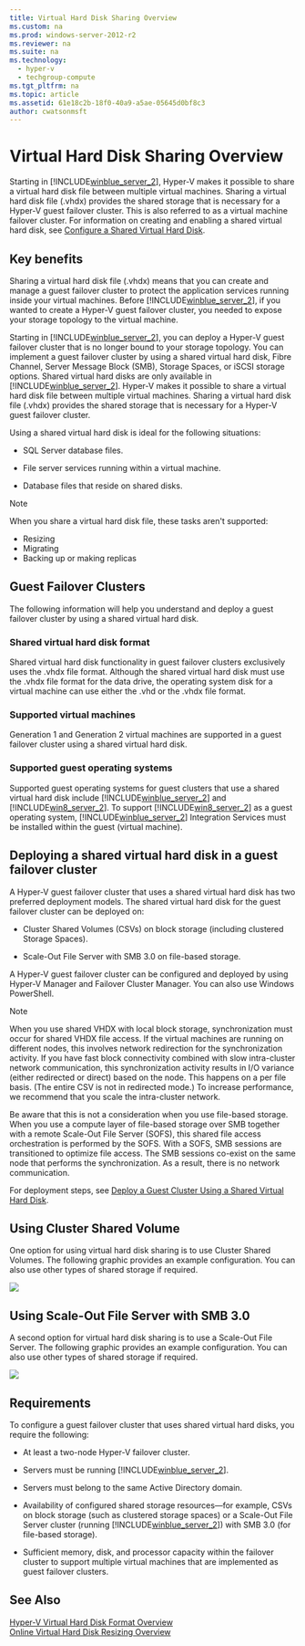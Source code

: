 ```yaml
---
title: Virtual Hard Disk Sharing Overview
ms.custom: na
ms.prod: windows-server-2012-r2
ms.reviewer: na
ms.suite: na
ms.technology: 
  - hyper-v
  - techgroup-compute
ms.tgt_pltfrm: na
ms.topic: article
ms.assetid: 61e18c2b-18f0-40a9-a5ae-05645d0bf8c3
author: cwatsonmsft
---
```

# Virtual Hard Disk Sharing Overview
Starting in [!INCLUDE[winblue_server_2](../Token/winblue_server_2_md.md)], Hyper\-V makes it possible to share a virtual hard disk file between multiple virtual machines. Sharing a virtual hard disk file \(.vhdx\) provides the shared storage that is necessary for a Hyper\-V guest failover cluster. This is also referred to as a virtual machine failover cluster. For information on creating and enabling a shared virtual hard disk, see [Configure a Shared Virtual Hard Disk](../Topic/Configure-a-Shared-Virtual-Hard-Disk.md).  
  
## Key benefits  
Sharing a virtual hard disk file \(.vhdx\) means that you can create and manage a guest failover cluster to protect the application services running inside your virtual machines. Before [!INCLUDE[winblue_server_2](../Token/winblue_server_2_md.md)], if you wanted to create a Hyper\-V guest failover cluster, you needed to expose your storage topology to the virtual machine.  
  
Starting in [!INCLUDE[winblue_server_2](../Token/winblue_server_2_md.md)], you can deploy a Hyper\-V guest failover cluster that is no longer bound to your storage topology. You can implement a guest failover cluster by using a shared virtual hard disk, Fibre Channel, Server Message Block \(SMB\), Storage Spaces, or iSCSI storage options. Shared virtual hard disks are only available in [!INCLUDE[winblue_server_2](../Token/winblue_server_2_md.md)]. Hyper\-V makes it possible to share a virtual hard disk file between multiple virtual machines. Sharing a virtual hard disk file \(.vhdx\) provides the shared storage that is necessary for a Hyper\-V guest failover cluster.  
  
Using a shared virtual hard disk is ideal for the following situations:  
  
-   SQL Server database files.  
  
-   File server services running within a virtual machine.  
  
-   Database files that reside on shared disks.  
  
> [!NOTE]  
> When you share a virtual hard disk file, these tasks aren't supported:  
>   
> -   Resizing  
> -   Migrating  
> -   Backing up or making replicas  
  
## Guest Failover Clusters  
The following information will help you understand and deploy a guest failover cluster by using a shared virtual hard disk.  
  
### Shared virtual hard disk format  
Shared virtual hard disk functionality in guest failover clusters exclusively uses the .vhdx file format. Although the shared virtual hard disk must use the .vhdx file format for the data drive, the operating system disk for a virtual machine can use either the .vhd or the .vhdx file format.  
  
### Supported virtual machines  
Generation 1 and Generation 2 virtual machines are supported in a guest failover cluster using a shared virtual hard disk.  
  
### Supported guest operating systems  
Supported guest operating systems for guest clusters that use a shared virtual hard disk include [!INCLUDE[winblue_server_2](../Token/winblue_server_2_md.md)] and [!INCLUDE[win8_server_2](../Token/win8_server_2_md.md)]. To support [!INCLUDE[win8_server_2](../Token/win8_server_2_md.md)] as a guest operating system, [!INCLUDE[winblue_server_2](../Token/winblue_server_2_md.md)] Integration Services must be installed within the guest \(virtual machine\).  
  
## Deploying a shared virtual hard disk in a guest failover cluster  
A Hyper\-V guest failover cluster that uses a shared virtual hard disk has two preferred deployment models. The shared virtual hard disk for the guest failover cluster can be deployed on:  
  
-   Cluster Shared Volumes \(CSVs\) on block storage \(including clustered Storage Spaces\).  
  
-   Scale\-Out File Server with SMB 3.0 on file\-based storage.  
  
A Hyper\-V guest failover cluster can be configured and deployed by using Hyper\-V Manager and Failover Cluster Manager. You can also use Windows PowerShell.  
  
> [!NOTE]  
> When you use shared VHDX with local block storage, synchronization must occur for shared VHDX file access. If the virtual machines are running on different nodes, this involves network redirection for the synchronization activity. If you have fast block connectivity combined with slow intra\-cluster network communication, this synchronization activity results in I\/O variance \(either redirected or direct\) based on the node. This happens on a per file basis. \(The entire CSV is not in redirected mode.\) To increase performance, we recommend that you scale the intra\-cluster network.  
>   
> Be aware that this is not a consideration when you use file\-based storage. When you use a compute layer of file\-based storage over SMB together with a remote Scale\-Out File Server \(SOFS\), this shared file access orchestration is performed by the SOFS. With a SOFS, SMB sessions are transitioned to optimize file access. The SMB sessions co\-exist on the same node that performs the synchronization. As a result, there is no network communication.  
  
For deployment steps, see [Deploy a Guest Cluster Using a Shared Virtual Hard Disk](../Topic/Deploy-a-Guest-Cluster-Using-a-Shared-Virtual-Hard-Disk.md).  
  
## Using Cluster Shared Volume  
One option for using virtual hard disk sharing is to use Cluster Shared Volumes. The following graphic provides an example configuration. You can also use other types of shared storage if required.  
  
![](../Image/Hyper-VGuestClusteringwithCSV.png)  
  
## Using Scale\-Out File Server with SMB 3.0  
A second option for virtual hard disk sharing is to use a Scale\-Out File Server. The following graphic provides an example configuration. You can also use other types of shared storage if required.  
  
![](../Image/Hyper-VwithScaleOutFileServerwithSMB3.png)  
  
## Requirements  
To configure a guest failover cluster that uses shared virtual hard disks, you require the following:  
  
-   At least a two\-node Hyper\-V failover cluster.  
  
-   Servers must be running [!INCLUDE[winblue_server_2](../Token/winblue_server_2_md.md)].  
  
-   Servers must belong to the same Active Directory domain.  
  
-   Availability of configured shared storage resources—for example, CSVs on block storage \(such as clustered storage spaces\) or a Scale\-Out File Server cluster \(running [!INCLUDE[winblue_server_2](../Token/winblue_server_2_md.md)]\) with SMB 3.0 \(for file\-based storage\).  
  
-   Sufficient memory, disk, and processor capacity within the failover cluster to support multiple virtual machines that are implemented as guest failover clusters.  
  
## See Also  
[Hyper\-V Virtual Hard Disk Format Overview](assetId:///248806ae-6797-46d1-b1be-24cbf1bafba4)  
[Online Virtual Hard Disk Resizing Overview](../Topic/Online-Virtual-Hard-Disk-Resizing-Overview.md)  
  
